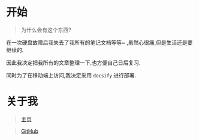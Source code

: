 # 开始
> 为什么会有这个东西?

在一次硬盘故障后我失去了我所有的笔记文档等等~ ,虽然心很痛,但是生活还是要继续的.

因此我决定把我所有的文章整理一下,也方便自己日后复习.

同时为了在移动端上访问,我决定采用 `docsify`  进行部署.
# 关于我
> [主页](https://www.bupt.site/)

> [GitHub](https://github.com/wangzhigang1999)